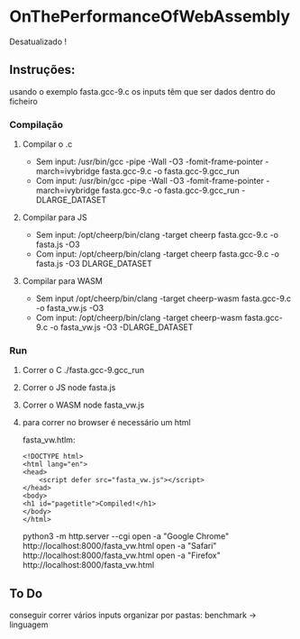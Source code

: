 # OnThePerformanceOfWebAssembly
 Desatualizado !
## Instruções:
usando o exemplo fasta.gcc-9.c
os inputs têm que ser dados dentro do ficheiro

### Compilação

1. Compilar o .c
	- Sem input:
		/usr/bin/gcc -pipe -Wall -O3 -fomit-frame-pointer -march=ivybridge  fasta.gcc-9.c -o fasta.gcc-9.gcc_run
	- Com input:
		/usr/bin/gcc -pipe -Wall -O3 -fomit-frame-pointer -march=ivybridge  fasta.gcc-9.c -o fasta.gcc-9.gcc_run -DLARGE_DATASET

2. Compilar para JS
	- Sem input:
		/opt/cheerp/bin/clang -target cheerp fasta.gcc-9.c -o fasta.js -O3
	- Com input:
		/opt/cheerp/bin/clang -target cheerp fasta.gcc-9.c -o fasta.js -O3 DLARGE_DATASET

3. Compilar para WASM
	- Sem input
		/opt/cheerp/bin/clang -target cheerp-wasm fasta.gcc-9.c -o fasta_vw.js -O3
	- Com input:
		/opt/cheerp/bin/clang -target cheerp-wasm fasta.gcc-9.c -o fasta_vw.js -O3 -DLARGE_DATASET
		

### Run

1. Correr o C
	./fasta.gcc-9.gcc_run

2. Correr o JS
	node fasta.js

3. Correr o WASM
	node fasta_vw.js

4. para correr no browser é necessário um html

	fasta_vw.htlm:
	``` html/op
	<!DOCTYPE html>
	<html lang="en">
	<head>
    	<script defer src="fasta_vw.js"></script>
	</head>
	<body>
	<h1 id="pagetitle">Compiled!</h1>
	</body>
	</html>
	```
	python3 -m http.server --cgi
	open -a "Google Chrome" http://localhost:8000/fasta_vw.html
	open -a "Safari" http://localhost:8000/fasta_vw.html
	open -a "Firefox" http://localhost:8000/fasta_vw.html

## To Do
conseguir correr vários inputs
organizar por pastas: benchmark -> linguagem




